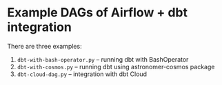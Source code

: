 # Example DAGs of Airflow + dbt integration

There are three examples:

1. `dbt-with-bash-operator.py` – running dbt with BashOperator
1. `dbt-with-cosmos.py` – running dbt using astronomer-cosmos package
1. `dbt-cloud-dag.py` – integration with dbt Cloud
